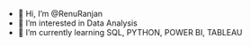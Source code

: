 - 👋 Hi, I’m @RenuRanjan
- 👀 I’m interested in Data Analysis
- 🌱 I’m currently learning SQL, PYTHON, POWER BI, TABLEAU


<!---
RenuRanjan/RenuRanjan is a ✨ special ✨ repository because its `README.md` (this file) appears on your GitHub profile.
You can click the Preview link to take a look at your changes.
--->
